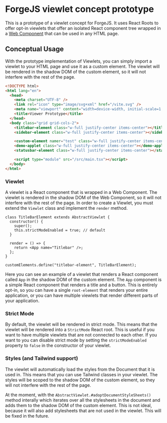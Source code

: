 # ForgeJS viewlet concept prototype

This is a prototype of a viewlet concept for ForgeJS. It uses React Roots to offer opt-in viewlets that offer an isolated React component tree wrapped in a [Web Component](https://developer.mozilla.org/en-US/docs/Web/Web_Components) that can be used in any HTML page.

## Conceptual Usage

With the prototype implementation of Viewlets, you can simply import a viewlet to your HTML page and use it as a custom element. The viewlet will be rendered in the shadow DOM of the custom element, so it will not interfere with the rest of the page.

```html
<!DOCTYPE html>
<html lang="en">
  <head>
    <meta charset="UTF-8" />
    <link rel="icon" type="image/svg+xml" href="/vite.svg" />
    <meta name="viewport" content="width=device-width, initial-scale=1.0" />
    <title>Viewer Prototype</title>
  </head>
  <body class="grid grid-cols-2">
    <titlebar-element class="w-full justify-center items-center"></titlebar-element>
    <sidebar-element class="w-full justify-center items-center"></sidebar-element>

    <custom-element namer="test" class="w-full justify-center items-center"></custom-element>
    <demo-applet class="w-full justify-center items-center"></demo-applet>
    <statusbar-element class="w-full justify-center items-center"></statusbar-element>

    <script type="module" src="/src/main.tsx"></script>
  </body>
</html>
```

### Viewlet

A viewlet is a React component that is wrapped in a Web Component. The viewlet is rendered in the shadow DOM of the Web Component, so it will not interfere with the rest of the page. In order to create a Viewlet, you must extend the `Viewlet` class and implement the `render` method.

```tsx
class TitleBarElement extends AbstractViewlet {
  constructor() {
    super();
    this.strictModeEnabled = true; // default
  }

  render = () => {
    return <App name="Titlebar" />;
  };
}

customElements.define("titlebar-element", TitleBarElement);
```

Here you can see an example of a viewlet that renders a React component called `App` in the shadow DOM of the custom element. The `App` component is a simple React component that renders a title and a button. This is entirely opt-in, so you can have a single `root-element` that renders your entire application, or you can have multiple viewlets that render different parts of your application.

### Strict Mode

By default, the viewlet will be rendered in strict mode. This means that the viewlet will be rendered into a `StrictMode` React root. This is useful if you want to have multiple viewlets that are not connected to each other. If you want to you can disable strict mode by setting the `strictModeEnabled` property to `false` in the constructor of your viewlet.

### Styles (and Tailwind support)

The viewlet will automatically load the styles from the Document that it is used in. This means that you can use Tailwind classes in your viewlet. The styles will be scoped to the shadow DOM of the custom element, so they will not interfere with the rest of the page.

At the moment, with the `AbstractViewlet.#adoptDocumentStyleSheets()` method interally which iterates over all the stylesheets in the document and adds them to the shadow DOM of the custom element. This is not ideal, because it will also add stylesheets that are not used in the viewlet. This will be fixed in the future. 